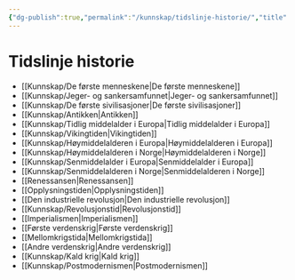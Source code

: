 ```yaml
---
{"dg-publish":true,"permalink":"/kunnskap/tidslinje-historie/","title":"Tidslinje historie","tags":["historie","gardenEntry","gardenEntry","gardenEntry","gardenEntry","gardenEntry","gardenEntry","gardenEntry"]}
---
```



# Tidslinje historie
- [[Kunnskap/De første menneskene\|De første menneskene]]
- [[Kunnskap/Jeger- og sankersamfunnet\|Jeger- og sankersamfunnet]]
- [[Kunnskap/De første sivilisasjoner\|De første sivilisasjoner]]
- [[Kunnskap/Antikken\|Antikken]]
- [[Kunnskap/Tidlig middelalder i Europa\|Tidlig middelalder i Europa]]
- [[Kunnskap/Vikingtiden\|Vikingtiden]]
- [[Kunnskap/Høymiddelalderen i Europa\|Høymiddelalderen i Europa]]
- [[Kunnskap/Høymiddelalderen i Norge\|Høymiddelalderen i Norge]]
- [[Kunnskap/Senmiddelalder i Europa\|Senmiddelalder i Europa]]
- [[Kunnskap/Senmiddelalderen i Norge\|Senmiddelalderen i Norge]]
- [[Renessansen\|Renessansen]]
- [[Opplysningstiden\|Opplysningstiden]]
- [[Den industrielle revolusjon\|Den industrielle revolusjon]]
- [[Kunnskap/Revolusjonstid\|Revolusjonstid]]
- [[Imperialismen\|Imperialismen]]
- [[Første verdenskrig\|Første verdenskrig]]
- [[Mellomkrigstida\|Mellomkrigstida]]
- [[Andre verdenskrig\|Andre verdenskrig]]
- [[Kunnskap/Kald krig\|Kald krig]]
- [[Kunnskap/Postmodernismen\|Postmodernismen]]
